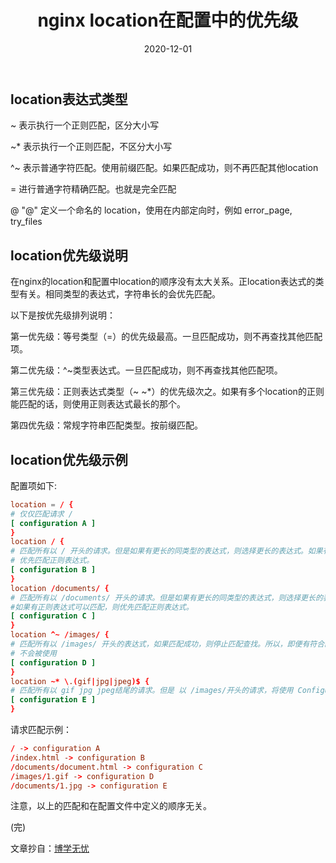 ﻿---
layout: post
title: nginx location在配置中的优先级
date: '2020-12-01'
categories: 服务器
---

## location表达式类型

~ 表示执行一个正则匹配，区分大小写

~* 表示执行一个正则匹配，不区分大小写

^~ 表示普通字符匹配。使用前缀匹配。如果匹配成功，则不再匹配其他location

= 进行普通字符精确匹配。也就是完全匹配

@ "@" 定义一个命名的 location，使用在内部定向时，例如 error_page, try_files

## location优先级说明

在nginx的location和配置中location的顺序没有太大关系。正location表达式的类型有关。相同类型的表达式，字符串长的会优先匹配。

以下是按优先级排列说明：

第一优先级：等号类型（=）的优先级最高。一旦匹配成功，则不再查找其他匹配项。

第二优先级：^~类型表达式。一旦匹配成功，则不再查找其他匹配项。

第三优先级：正则表达式类型（~ ~*）的优先级次之。如果有多个location的正则能匹配的话，则使用正则表达式最长的那个。

第四优先级：常规字符串匹配类型。按前缀匹配。

## location优先级示例

配置项如下:

``` conf
location = / {
# 仅仅匹配请求 /
[ configuration A ]
}
location / {
# 匹配所有以 / 开头的请求。但是如果有更长的同类型的表达式，则选择更长的表达式。如果有正则表达式可以匹配，则
# 优先匹配正则表达式。
[ configuration B ]
}
location /documents/ {
# 匹配所有以 /documents/ 开头的请求。但是如果有更长的同类型的表达式，则选择更长的表达式。
#如果有正则表达式可以匹配，则优先匹配正则表达式。
[ configuration C ]
}
location ^~ /images/ {
# 匹配所有以 /images/ 开头的表达式，如果匹配成功，则停止匹配查找。所以，即便有符合的正则表达式location，也
# 不会被使用
[ configuration D ]
}
location ~* \.(gif|jpg|jpeg)$ {
# 匹配所有以 gif jpg jpeg结尾的请求。但是 以 /images/开头的请求，将使用 Configuration D
[ configuration E ]
}
```

请求匹配示例：

``` conf
/ -> configuration A
/index.html -> configuration B
/documents/document.html -> configuration C
/images/1.gif -> configuration D
/documents/1.jpg -> configuration E
```

注意，以上的匹配和在配置文件中定义的顺序无关。

(完)

文章抄自：[博学无忧](https://www.bo56.com/nginx-location%E5%9C%A8%E9%85%8D%E7%BD%AE%E4%B8%AD%E7%9A%84%E4%BC%98%E5%85%88%E7%BA%A7/)
